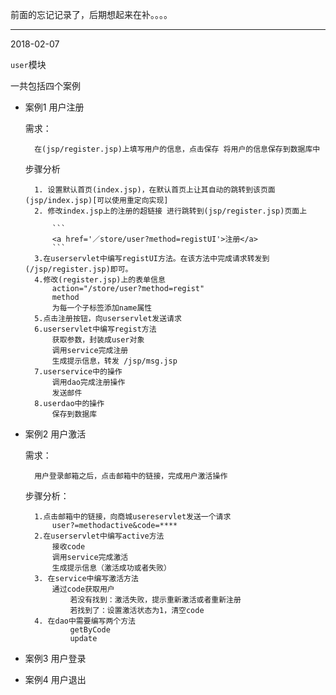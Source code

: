 前面的忘记记录了，后期想起来在补。。。。

-----

2018-02-07

`user`模块

一共包括四个案例

- 案例1 用户注册

	需求：
	
		在(jsp/register.jsp)上填写用户的信息，点击保存 将用户的信息保存到数据库中
		
	步骤分析
		
		1. 设置默认首页(index.jsp)，在默认首页上让其自动的跳转到该页面(jsp/index.jsp)[可以使用重定向实现]
		2. 修改index.jsp上的注册的超链接 进行跳转到(jsp/register.jsp)页面上

			```
			<a href='／store/user?method=registUI'>注册</a>
			```
		3.在userservlet中编写registUI方法。在该方法中完成请求转发到(/jsp/register.jsp)即可。
		4.修改(register.jsp)上的表单信息
			action="/store/user?method=regist"
			method
			为每一个子标签添加name属性
		5.点击注册按钮，向userservlet发送请求
		6.userservlet中编写regist方法
			获取参数，封装成user对象
			调用service完成注册
			生成提示信息，转发 /jsp/msg.jsp
		7.userservice中的操作
			调用dao完成注册操作
			发送邮件
		8.userdao中的操作
			保存到数据库

- 案例2 用户激活

	需求：
		
		用户登录邮箱之后，点击邮箱中的链接，完成用户激活操作
	步骤分析：
	
		1.点击邮箱中的链接，向商城usereservlet发送一个请求
			user?=methodactive&code=****
		2.在userservlet中编写active方法
			接收code
			调用service完成激活
			生成提示信息（激活成功或者失败）
		3. 在service中编写激活方法
			通过code获取用户
				若没有找到：激活失败，提示重新激活或者重新注册
				若找到了：设置激活状态为1，清空code
		4. 在dao中需要编写两个方法
				getByCode
				update
- 案例3 用户登录
- 案例4 用户退出












